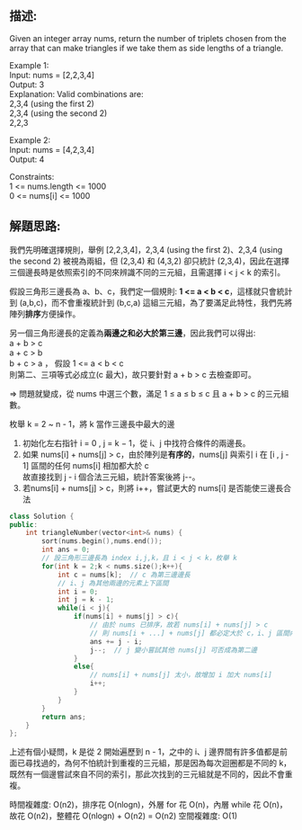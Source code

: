 ## 描述:
Given an integer array nums, return the number of triplets chosen from the array that can make triangles if we take them as side lengths of a triangle.  

Example 1:  
Input: nums = [2,2,3,4]  
Output: 3  
Explanation: Valid combinations are:   
2,3,4 (using the first 2)  
2,3,4 (using the second 2)  
2,2,3  

Example 2:  
Input: nums = [4,2,3,4]  
Output: 4
 
Constraints:  
1 <= nums.length <= 1000  
0 <= nums[i] <= 1000  

## 解題思路:
我們先明確選擇規則，舉例 [2,2,3,4]，2,3,4 (using the first 2)、2,3,4 (using the second 2) 被視為兩組，但 (2,3,4) 和 (4,3,2) 卻只統計 (2,3,4)，因此在選擇三個邊長時是依照索引的不同來辨識不同的三元組，且需選擇 i < j < k 的索引。  

假設三角形三邊長為 a、b、c，我們定一個規則: **1 <= a < b < c**，這樣就只會統計到 (a,b,c)，而不會重複統計到 (b,c,a) 這組三元組，為了要滿足此特性，我們先將陣列**排序**方便操作。  

另一個三角形邊長的定義為**兩邊之和必大於第三邊**，因此我們可以得出:  
a + b > c  
a + c > b  
b + c > a  ， 假設  1 <= a < b < c  
則第二、三項等式必成立(c 最大)，故只要針對 a + b > c 去檢查即可。  

=> 問題就變成，從 nums 中選三个數，滿足 1 ≤ a ≤ b ≤ c 且 a + b > c 的三元組數。      

枚舉 k = 2 ~ n - 1，將 k 當作三邊長中最大的邊  

1. 初始化左右指针 i = 0 , j = k − 1，從 i、j 中找符合條件的兩邊長。  
2. 如果 nums[i] + nums[j] > c，由於陣列是**有序的**，nums[j] 與索引 i 在 [i , j - 1] 區間的任何 nums[i] 相加都大於 c  
故直接找到 j - i 個合法三元組，統計答案後將 j--。  
3. 若nums[i] + nums[j] > c，則將 i++，嘗試更大的 nums[i] 是否能使三邊長合法
```C++
class Solution {
public:
    int triangleNumber(vector<int>& nums) {
        sort(nums.begin(),nums.end());
        int ans = 0;
        // 設三角形三邊長為 index i,j,k，且 i < j < k，枚舉 k
        for(int k = 2;k < nums.size();k++){
            int c = nums[k];  // c 為第三邊邊長
            // i、j 為其他兩邊的元素上下區間
            int i = 0;
            int j = k - 1;
            while(i < j){
                if(nums[i] + nums[j] > c){
                    // 由於 nums 已排序，故若 nums[i] + nums[j] > c
                    // 則 nums[i + ...] + nums[j] 都必定大於 c，i、j 區間內的數都可以作為邊長組合
                    ans += j - i;
                    j--;  // j 變小嘗試其他 nums[j] 可否成為第二邊
                }
                else{
                    // nums[i] + nums[j] 太小，故增加 i 加大 nums[i]
                    i++;
                }
            }
        }
        return ans;
    }
};
```
上述有個小疑問，k 是從 2 開始遍歷到 n - 1，之中的 i、j 邊界間有許多值都是前面已尋找過的，為何不怕統計到重複的三元組，那是因為每次迴圈都是不同的 k，既然有一個邊嘗試來自不同的索引，那此次找到的三元組就是不同的，因此不會重複。  

時間複雜度: O(n2)，排序花 O(nlogn)，外層 for 花 O(n)，內層 while 花 O(n)，故花 O(n2)，整體花 O(nlogn) + O(n2) = O(n2) 
空間複雜度: O(1)

